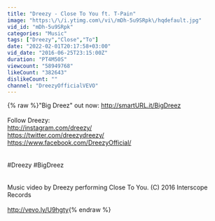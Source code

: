 ```yaml
---
title: "Dreezy - Close To You ft. T-Pain"
image: "https:\/\/i.ytimg.com\/vi\/mDh-5u9SRpk\/hqdefault.jpg"
vid_id: "mDh-5u9SRpk"
categories: "Music"
tags: ["Dreezy","Close","To"]
date: "2022-02-01T20:17:58+03:00"
vid_date: "2016-06-25T23:15:00Z"
duration: "PT4M50S"
viewcount: "58949768"
likeCount: "382643"
dislikeCount: ""
channel: "DreezyOfficialVEVO"
---
```

{% raw %}&quot;Big Dreez&quot; out now: <a rel="nofollow" target="blank" href="http://smartURL.it/BigDreez">http://smartURL.it/BigDreez</a><br /><br />Follow Dreezy:<br /><a rel="nofollow" target="blank" href="http://instagram.com/dreezy/">http://instagram.com/dreezy/</a><br /><a rel="nofollow" target="blank" href="https://twitter.com/dreezydreezy/">https://twitter.com/dreezydreezy/</a><br /><a rel="nofollow" target="blank" href="https://www.facebook.com/DreezyOfficial/">https://www.facebook.com/DreezyOfficial/</a><br /><br /><br />#Dreezy #BigDreez<br /><br /><br />Music video by Dreezy performing Close To You. (C) 2016 Interscope Records<br /><br /><a rel="nofollow" target="blank" href="http://vevo.ly/U9hgty">http://vevo.ly/U9hgty</a>{% endraw %}

